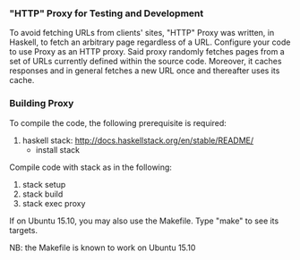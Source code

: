 ### "HTTP" Proxy for Testing and Development

To avoid fetching URLs from clients' sites, "HTTP" Proxy was written, in Haskell, to fetch an arbitrary page regardless of a URL. Configure your code to use Proxy as an HTTP proxy. Said proxy randomly fetches pages from a set of URLs currently defined within the source code. Moreover, it caches responses and in general fetches a new URL once and thereafter uses its cache.

### Building Proxy

To compile the code, the following prerequisite is required:

1. haskell stack: http://docs.haskellstack.org/en/stable/README/
   * install stack

Compile code with stack as in the following:
1. stack setup
2. stack build
3. stack exec proxy

If on Ubuntu 15.10, you may also use the Makefile. Type "make" to see its targets.

NB: the Makefile is known to work on Ubuntu 15.10
